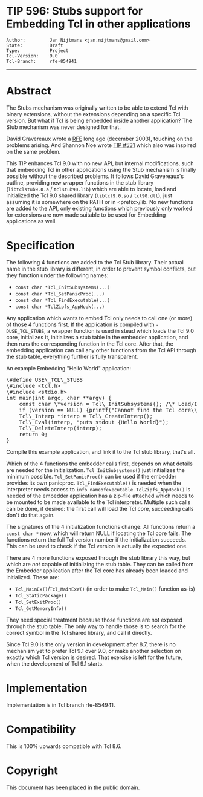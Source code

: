 # TIP 596: Stubs support for Embedding Tcl in other applications
	Author:         Jan Nijtmans <jan.nijtmans@gmail.com>
	State:          Draft
	Type:           Project
	Tcl-Version:    9.0
	Tcl-Branch:     rfe-854941
-----
# Abstract

The Stubs mechanism was originally written to be able to extend Tcl with
binary extensions, without the extensions depending on a specific Tcl
version. But what if Tcl is being embedded inside another application?
The Stub mechanism was never designed for that.

David Gravereaux wrote a [RFE](https://core.tcl-lang.org/tcl/info/854941)
long ago (december 2003), touching on the problems arising. And Shannon Noe
wrote [TIP #531](531.md) which also was inspired on the same problem.

This TIP enhances Tcl 9.0 with no new API, but internal modifications,
such that embedding Tcl in other applications using the Stub mechanism
is finally possible without the described problems. It follows David
Gravereaux's outline, providing new wrapper functions in the stub library
(`libtclstub9.0.a` / `tclstub90.lib`) which are able to
locate, load and initialized the Tcl 9.0 shared library (`libtcl9.0.so`
/ `tcl90.dll`), just assuming it is somewhere on the PATH or in &lt;prefix>/lib.
No new functions are added to the API, only existing functions which
previously only worked for extensions are now made
suitable to be used for Embedding applications as well.

# Specification

The following 4 functions are added to the Tcl Stub library. Their
actual name in the stub library is different, in order to prevent
symbol conflicts, but they function under the following names:

* `const char *Tcl_InitSubsystems(...)`
* `const char *Tcl_SetPanicProc(...)`
* `const char *Tcl_FindExecutable(...)`
* `const char *TclZipfs_AppHook(...)`

Any application which wants to embed Tcl only needs to call one (or more) of
those 4 functions first. If the application is compiled with `-DUSE_TCL_STUBS`,
a wrapper function is used in stead which loads the Tcl 9.0 core, initializes
it, initializes a stub table in the embedder application, and then
runs the corresponding function in the Tcl core. After that, the
embedding application can call any other functions from the Tcl API
through the stub table, everything further is fully transparent.

An example Embedding "Hello World" application:
<pre>
\#define USE\_TCL\_STUBS
\#include &lt;tcl.h>
\#include &lt;stdio.h>
int main(int argc, char **argv) {
    const char \*version = Tcl\_InitSubsystems(); /\* Load/Initialize the Tcl core \*/
    if (version == NULL) {printf("Cannot find the Tcl core\\n"); return 1;}
    Tcl\_Interp *interp = Tcl\_CreateInterp();
    Tcl\_Eval(interp, "puts stdout {Hello World}");
    Tcl\_DeleteInterp(interp);
    return 0;
}
</pre>

Compile this example application, and link it to the Tcl stub library, that's
all.

Which of the 4 functions the embedder calls first, depends on
what details are needed for the initialization. `Tcl_InitSubsystems()`
just initializes the minimum possible. `Tcl_SetPanicProc()`
can be used if the embedder provides its own panicproc. `Tcl_FindExecutable()`
is needed when the interpreter needs access to `info nameofexecutable`.
`TclZipfs_AppHook()` is needed of the embedder application has a zip-file
attached which needs to be mounted to be made available to the Tcl
interpreter. Multiple such calls can be done, if desired: the first
call will load the Tcl core, succeeding calls don't do that again.

The signatures of the 4 initialization functions change: All
functions return a `const char *` now, which will return NULL if
locating the Tcl core fails. The functions return the full Tcl version
number if the initialization succeeds. This can be used to check if
the Tcl version is actually the expected one.

There are 4 more functions exposed through the stub library this way,
but which are _not_ capable of initializing the stub table. They
can be called from the Embedder application after the Tcl core
has already been loaded and initialized. These are:

* `Tcl_MainEx()`/`Tcl_MainExW()` (in order to make `Tcl_Main()` function as-is)
* `Tcl_StaticPackage()`
* `Tcl_SetExitProc()`
* `Tcl_GetMemoryInfo()`
	
They need special treatment because those functions are not exposed through
the stub table. The only way to handle those is to search for the
correct symbol in the Tcl shared library, and call it directly.

Since Tcl 9.0 is the only version in development after 8.7, there is no
mechanism yet to prefer Tcl 9.1 over 9.0, or make another selection
on exactly which Tcl version is desired. That exercise is left for
the future, when the development of Tcl 9.1 starts.

# Implementation

Implementation is in Tcl branch rfe-854941.

# Compatibility

This is 100% upwards compatible with Tcl 8.6.

# Copyright

This document has been placed in the public domain.
